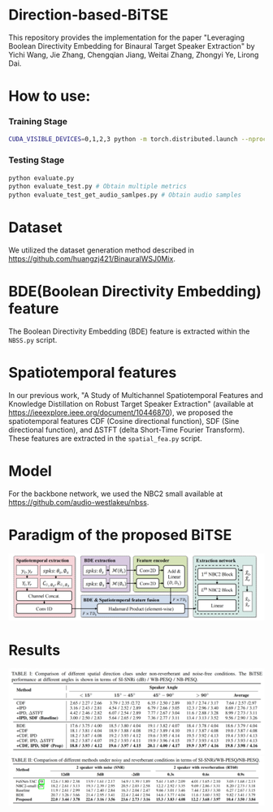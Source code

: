 # Direction-based-BiTSE
This repository provides the implementation for the paper "Leveraging Boolean Directivity Embedding for Binaural Target Speaker Extraction" by Yichi Wang, Jie Zhang, Chengqian Jiang, Weitai Zhang, Zhongyi Ye, Lirong Dai.

# How to use:
### Training Stage
```bash
CUDA_VISIBLE_DEVICES=0,1,2,3 python -m torch.distributed.launch --nproc_per_node=4 train.py --save_folder exp/save_model
```
### Testing Stage
```bash
python evaluate.py
python evaluate_test.py # Obtain multiple metrics
python evaluate_test_get_audio_samlpes.py # Obtain audio samples
```

# Dataset
We utilized the dataset generation method described in https://github.com/huangzj421/BinauralWSJ0Mix.

# BDE(Boolean Directivity Embedding) feature
The Boolean Directivity Embedding (BDE) feature is extracted within the `NBSS.py` script.

# Spatiotemporal features
In our previous work, "A Study of Multichannel Spatiotemporal Features and Knowledge Distillation on Robust Target Speaker Extraction" (available at https://ieeexplore.ieee.org/document/10446870), we proposed the spatiotemporal features CDF (Cosine directional function), SDF (Sine directional function), and ΔSTFT (delta Short-Time Fourier Transform). These features are extracted in the `spatial_fea.py` script.

# Model
For the backbone network, we used the NBC2 small available at https://github.com/audio-westlakeu/nbss.

#  Paradigm of the proposed BiTSE
![Alt text](images/framework.png)

# Results 
![Alt text](images/table1.png)
![Alt text](images/table2.png)

